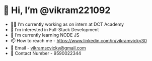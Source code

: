  <h1> 👋 Hi, I’m @vikram221092 </H1>
 
- 👨‍💻 I’m currently working as on intern at DCT Academy
- 👀 I’m interested in Full-Stack Development
- 🌱 I’m currently learning NODE JS
- 📫 How to reach me - https://www.linkedin.com/in/vikramvicky30
- 📩 Email - vikramscvicky@gmail.com
- 📱 Contact Number - 9590022344


<!---
vikram221092/vikram221092 is a ✨ special ✨ repository because its `README.md` (this file) appears on your GitHub profile.
You can click the Preview link to take a look at your changes.
--->
